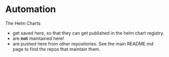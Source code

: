 # Automation

The Helm Charts 
* get saved here, so that they can get published in the helm chart registry.
* are **not** maintained here!
* are pushed here from other repositories. See the main README.md page to find the repos that maintain them.